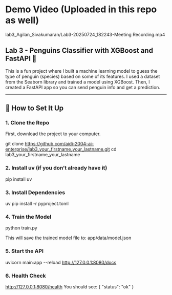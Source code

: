 # Demo Video (Uploaded in this repo as well)
lab3_Agilan_Sivakumaran/Lab3-20250724_182243-Meeting Recording.mp4

## Lab 3 - Penguins Classifier with XGBoost and FastAPI 🐧
This is a fun project where I built a machine learning model to guess the type of penguin (species) based on some of its features. I used a dataset from the Seaborn library and trained a model using XGBoost. Then, I created a FastAPI app so you can send penguin info and get a prediction.

---

## 🔧 How to Set It Up

### 1. Clone the Repo
First, download the project to your computer.

git clone https://github.com/aidi-2004-ai-enterprise/lab3_your_firstname_your_lastname.git
cd lab3_your_firstname_your_lastname

### 2. Install uv (if you don’t already have it)
pip install uv

### 3. Install Dependencies
uv pip install -r pyproject.toml

### 4. Train the Model
python train.py

This will save the trained model file to:
app/data/model.json

### 5. Start the API
uvicorn main:app --reload
http://127.0.0.1:8080/docs

### 6. Health Check
http://127.0.0.1:8080/health
You should see: { "status": "ok" }

